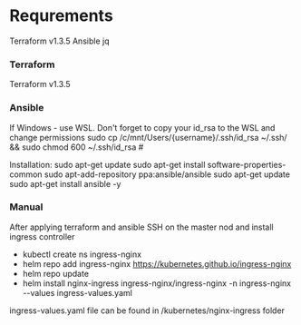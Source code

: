 # Requrements 
Terraform v1.3.5
Ansible
jq

### Terraform ###
Terraform v1.3.5


### Ansible ###
If Windows - use WSL.
Don't forget to copy your id_rsa to the WSL and change permissions
sudo cp /c/mnt/Users/{username}/.ssh/id_rsa ~/.ssh/ && sudo chmod 600 ~/.ssh/id_rsa # 

Installation:
sudo apt-get update
sudo apt-get install software-properties-common
sudo apt-add-repository ppa:ansible/ansible
sudo apt-get update
sudo apt-get install ansible -y


### Manual ###

After applying terraform and ansible
SSH on the master nod and install ingress controller
- kubectl create ns ingress-nginx
- helm repo add ingress-nginx https://kubernetes.github.io/ingress-nginx
- helm repo update
- helm install nginx-ingress ingress-nginx/ingress-nginx -n ingress-nginx --values ingress-values.yaml

ingress-values.yaml file can be found in /kubernetes/nginx-ingress folder

